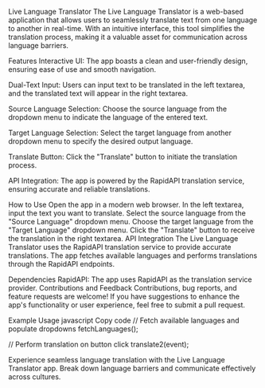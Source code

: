 Live Language Translator
The Live Language Translator is a web-based application that allows users to seamlessly translate text from one language to another in real-time. With an intuitive interface, this tool simplifies the translation process, making it a valuable asset for communication across language barriers.

Features
Interactive UI: The app boasts a clean and user-friendly design, ensuring ease of use and smooth navigation.

Dual-Text Input: Users can input text to be translated in the left textarea, and the translated text will appear in the right textarea.

Source Language Selection: Choose the source language from the dropdown menu to indicate the language of the entered text.

Target Language Selection: Select the target language from another dropdown menu to specify the desired output language.

Translate Button: Click the "Translate" button to initiate the translation process.

API Integration: The app is powered by the RapidAPI translation service, ensuring accurate and reliable translations.

How to Use
Open the app in a modern web browser.
In the left textarea, input the text you want to translate.
Select the source language from the "Source Language" dropdown menu.
Choose the target language from the "Target Language" dropdown menu.
Click the "Translate" button to receive the translation in the right textarea.
API Integration
The Live Language Translator uses the RapidAPI translation service to provide accurate translations. The app fetches available languages and performs translations through the RapidAPI endpoints.

Dependencies
RapidAPI: The app uses RapidAPI as the translation service provider.
Contributions and Feedback
Contributions, bug reports, and feature requests are welcome! If you have suggestions to enhance the app's functionality or user experience, feel free to submit a pull request.

Example Usage
javascript
Copy code
// Fetch available languages and populate dropdowns
fetchLanguages();

// Perform translation on button click
translate2(event);

Experience seamless language translation with the Live Language Translator app. Break down language barriers and communicate effectively across cultures.
